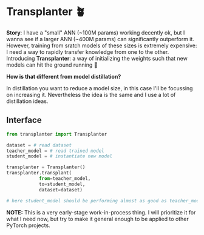 # Transplanter 🪴

**Story**:
I have a "small" ANN (~100M params) working decently ok, but I wanna see if a larger ANN (~400M params) can significantly outperform it.
However, training from sratch models of these sizes is extremely expensive:
I need a way to rapidly transfer knowledge from one to the other.
Introducing **Transplanter**: a way of initializing the weights such that new models can hit the ground running 🏃

**How is that different from model distillation?**

In distillation you want to reduce a model size, in this case I'll be focussing on increasing it.
Nevertheless the idea is the same and I use a lot of distillation ideas.

## Interface

```python
from transplanter import Transplanter

dataset = # read dataset
teacher_model = # read trained model
student_model = # instantiate new model

transplanter = Transplanter()
transplanter.transplant(
            from=teacher_model,
            to=student_model,
            dataset=dataset)

# here student_model should be performing almost as good as teacher_model
```

**NOTE:** This is a very early-stage work-in-process thing. I will prioritize it for what I need now, but try to make it general enough to be applied to other PyTorch projects.
